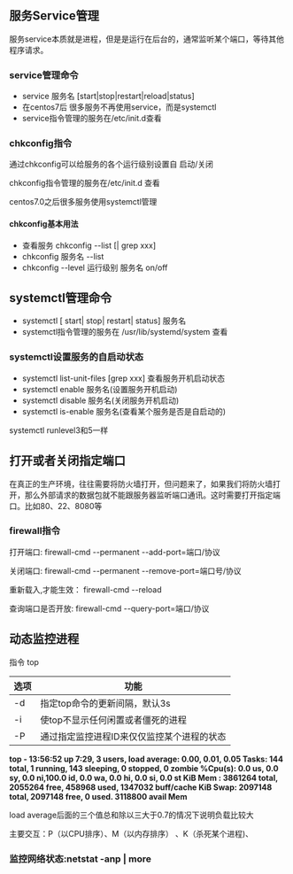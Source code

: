 ## 服务Service管理

服务service本质就是进程，但是是运行在后台的，通常监听某个端口，等待其他程序请求。

### service管理命令

* service 服务名 [start|stop|restart|reload|status]
* 在centos7后 很多服务不再使用service，而是systemctl
* service指令管理的服务在/etc/init.d查看

### chkconfig指令

通过chkconfig可以给服务的各个运行级别设置自 启动/关闭

chkconfig指令管理的服务在/etc/init.d 查看

centos7.0之后很多服务使用systemctl管理

#### chkconfig基本用法

* 查看服务 chkconfig --list [| grep xxx]
* chkconfig 服务名 --list
* chkconfig --level 运行级别 服务名 on/off

## systemctl管理命令

* systemctl [ start| stop| restart| status] 服务名
* systemctl指令管理的服务在 /usr/lib/systemd/system 查看

### systemctl设置服务的自启动状态

* systemctl list-unit-files [grep xxx] 查看服务开机启动状态
* systemctl enable 服务名(设置服务开机启动)
* systemctl disable 服务名(关闭服务开机启动)
* systemctl is-enable 服务名(查看某个服务是否是自启动的)

systemctl runlevel3和5一样

## 打开或者关闭指定端口

在真正的生产环境，往往需要将防火墙打开，但问题来了，如果我们将防火墙打开，那么外部请求的数据包就不能跟服务器监听端口通讯。这时需要打开指定端口。比如80、22、8080等

### firewall指令

打开端口: firewall-cmd --permanent --add-port=端口/协议

关闭端口: firewall-cmd --permanent --remove-port=端口号/协议

重新载入,才能生效： firewall-cmd --reload

查询端口是否开放:	  firewall-cmd --query-port=端口/协议


## 动态监控进程

指令 top

| 选项 | 功能                                       |
| ---- | ------------------------------------------ |
| -d   | 指定top命令的更新间隔，默认3s              |
| -i   | 使top不显示任何闲置或者僵死的进程          |
| -P   | 通过指定监控进程ID来仅仅监控某个进程的状态 |

**top - 13:56:52 up  7:29,  3 users,  load average: 0.00, 0.01, 0.05
Tasks: 144 total,   1 running, 143 sleeping,   0 stopped,   0 zombie
%Cpu(s):  0.0 us,  0.0 sy,  0.0 ni,100.0 id,  0.0 wa,  0.0 hi,  0.0 si,  0.0 st
KiB Mem :  3861264 total,  2055264 free,   458968 used,  1347032 buff/cache
KiB Swap:  2097148 total,  2097148 free,        0 used.  3118800 avail Mem**

load average后面的三个值总和除以三大于0.7的情况下说明负载比较大

主要交互：P（以CPU排序）、M（以内存排序） 、K（杀死某个进程)、


### 监控网络状态:netstat -anp | more
